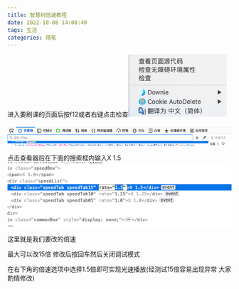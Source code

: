 ```yaml
---
title: 智慧树倍速教程
date: 2022-10-08 14:08:40
tags: 生活
categories: 随笔
---
```


进入要刷课的页面后按f12或者右键点击检查![截屏2022-10-08 下午2.10.24](../imgs/$%7Bfiilename%7D/%E6%88%AA%E5%B1%8F2022-10-08%20%E4%B8%8B%E5%8D%882.10.24.png)

![截屏2022-10-08 下午2.10.49](../imgs/$%7Bfiilename%7D/%E6%88%AA%E5%B1%8F2022-10-08%20%E4%B8%8B%E5%8D%882.10.49.png)

<!--more-->

点击查看器后在下面的搜索框内输入X 1.5![截屏2022-10-08 下午2.11.39](../imgs/$%7Bfiilename%7D/%E6%88%AA%E5%B1%8F2022-10-08%20%E4%B8%8B%E5%8D%882.11.39.png)

这里就是我们要改的倍速

最大可以改15倍 修改后按回车然后关闭调试模式

在右下角的倍速选项中选择1.5倍即可实现光速播放(经测试15倍容易出现异常 大家酌情修改)

